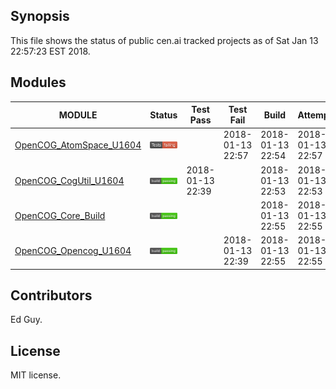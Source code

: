 
## Synopsis

This file shows the status of public cen.ai tracked projects as of Sat Jan 13 22:57:23 EST 2018.

## Modules 

| MODULE | Status | Test Pass | Test Fail| Build | Attempt|
| --- | --- | --- | --- | ---  | --- |
| [OpenCOG_AtomSpace_U1604](jobs/OpenCOG_AtomSpace_U1604.log) | ![Status](/images/TESTFAIL.svg) |  | 2018-01-13 22:57 | 2018-01-13 22:54  | 2018-01-13 22:57 |
| [OpenCOG_CogUtil_U1604](jobs/OpenCOG_CogUtil_U1604.log) | ![Status](/images/BUILDPASS.svg) | 2018-01-13 22:39 |  | 2018-01-13 22:53  | 2018-01-13 22:53 |
| [OpenCOG_Core_Build](jobs/OpenCOG_Core_Build.log) | ![Status](/images/BUILDPASS.svg) |  |  | 2018-01-13 22:55  | 2018-01-13 22:55 |
| [OpenCOG_Opencog_U1604](jobs/OpenCOG_Opencog_U1604.log) | ![Status](/images/BUILDPASS.svg) |  | 2018-01-13 22:39 | 2018-01-13 22:55  | 2018-01-13 22:55 |

## Contributors

Ed Guy.

## License

MIT license. 

